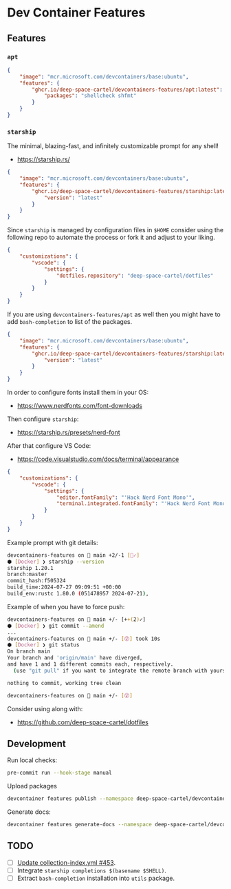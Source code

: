 # Dev Container Features

## Features

### `apt`

```json
{
    "image": "mcr.microsoft.com/devcontainers/base:ubuntu",
    "features": {
        "ghcr.io/deep-space-cartel/devcontainers-features/apt:latest": {
            "packages": "shellcheck shfmt"
        }
    }
}
```

### `starship`

The minimal, blazing-fast, and infinitely customizable prompt for any shell!

* <https://starship.rs/>

```json
{
    "image": "mcr.microsoft.com/devcontainers/base:ubuntu",
    "features": {
        "ghcr.io/deep-space-cartel/devcontainers-features/starship:latest": {
            "version": "latest"
        }
    }
}
```

Since `starship` is managed by configuration files in `$HOME` consider using the following repo to automate the process or fork it and adjust to your liking.

```json
{
    "customizations": {
        "vscode": {
            "settings": {
                "dotfiles.repository": "deep-space-cartel/dotfiles"
            }
        }
    }
}
```

If you are using `devcontainers-features/apt` as well then you might have to add `bash-completion` to list of the packages.

```json
{
    "image": "mcr.microsoft.com/devcontainers/base:ubuntu",
    "features": {
        "ghcr.io/deep-space-cartel/devcontainers-features/starship:latest": {
            "version": "latest"
        }
    }
}
```

In order to configure fonts install them in your OS:

* <https://www.nerdfonts.com/font-downloads>

Then configure `starship`:

* <https://starship.rs/presets/nerd-font>

After that configure VS Code:

* <https://code.visualstudio.com/docs/terminal/appearance>

```json
{
    "customizations": {
        "vscode": {
            "settings": {
                "editor.fontFamily": "'Hack Nerd Font Mono'",
                "terminal.integrated.fontFamily": "'Hack Nerd Font Mono'"
            }
        }
    }
}
```

Example prompt with git details:

```bash
devcontainers-features on  main +2/-1 [📝✓]
⬢ [Docker] ❯ starship --version
starship 1.20.1
branch:master
commit_hash:f505324
build_time:2024-07-27 09:09:51 +00:00
build_env:rustc 1.80.0 (051478957 2024-07-21),
```

Example of when you have to force push:

```bash
devcontainers-features on  main +/- [++(2)✓]
⬢ [Docker] ❯ git commit --amend
...
devcontainers-features on  main +/- [😵] took 10s
⬢ [Docker] ❯ git status
On branch main
Your branch and 'origin/main' have diverged,
and have 1 and 1 different commits each, respectively.
  (use "git pull" if you want to integrate the remote branch with yours)

nothing to commit, working tree clean

devcontainers-features on  main +/- [😵]
```

Consider using along with:

* <https://github.com/deep-space-cartel/dotfiles>

## Development

Run local checks:

```bash
pre-commit run --hook-stage manual
```

Upload packages

```bash
devcontainer features publish --namespace deep-space-cartel/devcontainers-features src/
```

Generate docs:

```bash
devcontainer features generate-docs --namespace deep-space-cartel/devcontainers-features --project-folder src/
```

## TODO

* [ ] [Update collection-index.yml #453](https://github.com/devcontainers/devcontainers.github.io/pull/453).
* [ ] Integrate `starship completions $(basename $SHELL)`.
* [ ] Extract `bash-completion` installation into `utils` package.
